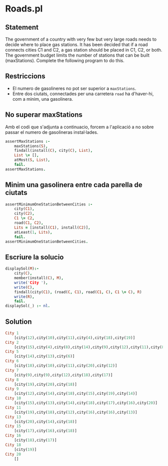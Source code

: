 # Roads.pl

## Statement
The government of a country with very few but very large roads needs to decide where to place gas stations.  It has been decided that if a road connects cities C1 and C2, a gas station should be placed in C1, C2, or both.  The government budget limits the number of stations that can be built (maxStations). Complete the following program to do this.

## Restriccions
- El numero de gasolineres no pot ser superior a `maxStations`.
- Entre dos ciutats, connectades per una carretera `road` ha d'haver-hi, com a minim, una gasolinera. 

## No superar maxStations
Amb el codi que s'adjunta a continuacio, forcem a l'aplicació a no sobre passar el numero de gasolineras instal·lades. 
```Prolog
assertMaxStations :-
    maxStations(S),
    findall(install(C), city(C), List),
    List \= [],
    atMost(S, List),
    fail.
assertMaxStations.
```

## Minim una gasolinera entre cada parella de ciutats

```Prolog
assertMinimumOneStationBetweenCities :-
    city(C1),
    city(C2),
    C1 \= C2,
    road(C1, C2),
    Lits = [install(C1), install(C2)],
    atLeast(1, Lits),
    fail.
assertMinimumOneStationBetweenCities.
```

## Escriure la solucio

```Prolog
displaySol(M):- 
    city(C),
    member(install(C), M),
    write('City '),
    write(C),
    findall(city(C1), (road(C, C1), road(C1, C), C1 \= C), R)
    write(R),
    fail.
displaySol(_) :- nl.
```

## Solution

```Prolog
City 1
    [city(12),city(10),city(11),city(4),city(18),city(19)]
City 2
    [city(15),city(4),city(8),city(14),city(9),city(12),city(11),city(8),city(13)]
City 5
    [city(14),city(13),city(6)]
City 6
    [city(18),city(10),city(11),city(20),city(12)]
City 7
    [city(9),city(9),city(12),city(18),city(17)]
City 8
    [city(19),city(20),city(18)]
City 9
    [city(12),city(14),city(18),city(15),city(19),city(14)]
City 10
    [city(15),city(13),city(14),city(18),city(17),city(16),city(20)]
City 11
    [city(19),city(18),city(12),city(16),city(16),city(13)]
City 13
    [city(20),city(14),city(18)]
City 15
    [city(17),city(16),city(18)]
City 16
    [city(18),city(17)]
City 18
    [city(19)]
City 20
    []
```